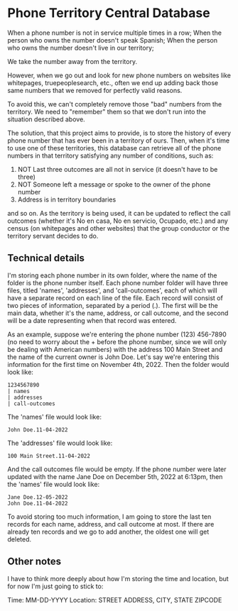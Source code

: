 # Phone Territory Central Database
When a phone number is not in service multiple times in a row;
When the person who owns the number doesn't speak Spanish;
When the person who owns the number doesn't live in our territory;

We take the number away from the territory.

However, when we go out and look for new phone numbers on websites like whitepages, truepeoplesearch, etc., often we end up adding back those same numbers that we removed for perfectly valid reasons.

To avoid this, we can't completely remove those "bad" numbers from the territory. We need to "remember" them so that we don't run into the situation described above.

The solution, that this project aims to provide, is to store the history of every phone number that has ever been in a territory of ours. Then, when it's time to use one of these territories, this database can retrieve all of the phone numbers in that territory satisfying any number of conditions, such as:

1. NOT Last three outcomes are all not in service (it doesn't have to be three)
2. NOT Someone left a message or spoke to the owner of the phone number
3. Address is in territory boundaries

and so on. As the territory is being used, it can be updated to reflect the call outcomes (whether it's No en casa, No en servicio, Ocupado, etc.) and any census (on whitepages and other websites) that the group conductor or the territory servant decides to do.

## Technical details
I'm storing each phone number in its own folder, where the name of the folder is the phone number itself. Each phone number folder will have three files, titled 'names', 'addresses', and 'call-outcomes', each of which will have a separate record on each line of the file. Each record will consist of two pieces of information, separated by a period (.). The first will be the main data, whether it's the name, address, or call outcome, and the second will be a date representing when that record was entered.

As an example, suppose we're entering the phone number (123) 456-7890 (no need to worry about the + before the phone number, since we will only be dealing with American numbers) with the address 100 Main Street and the name of the current owner is John Doe. Let's say we're entering this information for the first time on November 4th, 2022. Then the folder would look like:

```
1234567890
| names
| addresses
| call-outcomes
```

The 'names' file would look like:

```
John Doe.11-04-2022
```

The 'addresses' file would look like:

```
100 Main Street.11-04-2022
```

And the call outcomes file would be empty. If the phone number were later updated with the name Jane Doe on December 5th, 2022 at 6:13pm, then the 'names' file would look like:

```
Jane Doe.12-05-2022
John Doe.11-04-2022
```

To avoid storing too much information, I am going to store the last ten records for each name, address, and call outcome at most. If there are already ten records and we go to add another, the oldest one will get deleted.

## Other notes
I have to think more deeply about how I'm storing the time and location, but for now I'm just going to stick to:

Time: MM-DD-YYYY
Location: STREET ADDRESS, CITY, STATE ZIPCODE